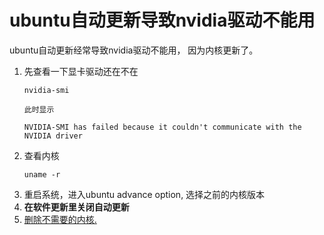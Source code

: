 # ubuntu自动更新导致nvidia驱动不能用

ubuntu自动更新经常导致nvidia驱动不能用， 因为内核更新了。

1. 先查看一下显卡驱动还在不在
    ```
    nvidia-smi
 
    此时显示

    NVIDIA-SMI has failed because it couldn't communicate with the NVIDIA driver  
    ```
2. 查看内核
    ```
    uname -r
    ```
3. 重启系统，进入ubuntu advance option, 选择之前的内核版本
4. **在软件更新里关闭自动更新**
5. [删除不需要的内核.](./ubuntu_del_core.md)